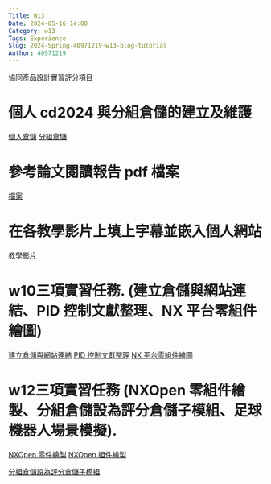 ```yaml
---
Title: W13 
Date: 2024-05-16 14:00
Category: w13 
Tags: Experience
Slug: 2024-Spring-40971219-w13-blog-tutorial
Author: 40971219
---
```


協同產品設計實習評分項目

<!-- PELICAN_END_SUMMARY -->

# 個人 cd2024 與分組倉儲的建立及維護

[個人倉儲](https://github.com/40971219/cd2024)
[分組倉儲](https://github.com/mdecd2024/2b-midbg6)

# 參考論文閱讀報告 pdf 檔案

[檔案](https://github.com/mdecd2024/2b-midbg6/releases/tag/v0.0.8)

# 在各教學影片上填上字幕並嵌入個人網站

[教學影片](https://40971219.github.io/cd2024/content/%E6%95%99%E5%AD%B8%E5%BD%B1%E7%89%87.html)

# w10三項實習任務. (建立倉儲與網站連結、PID 控制文獻整理、NX 平台零組件繪圖)

[建立倉儲與網站連結](https://40971219.github.io/cd2024/content/Brython.html)
[PID 控制文獻整理](https://40971219.github.io/cd2024/blog/2024-Spring-40971219-w10-blog-tutorial.html)
[NX 平台零組件繪圖](https://nfuedu-my.sharepoint.com/:f:/g/personal/40971219_nfu_edu_tw/Elb2dvg_XwpLm0UUru-c0VEBmBhAM4H9Qeyaz6Y0S51VyA)

# w12三項實習任務 (NXOpen 零組件繪製、分組倉儲設為評分倉儲子模組、足球機器人場景模擬).

[NXOpen 零件繪製](https://nfuedu-my.sharepoint.com/:u:/g/personal/40971219_nfu_edu_tw/Ee3TNaY4XexHlo6jqezmi98BggYRTRZcLjXDe9WmKKAqzQ)
[NXOpen 組件繪製](https://nfuedu-my.sharepoint.com/:u:/g/personal/40971219_nfu_edu_tw/EZ3ihoGp2pdLi8QfL_4KUFQBdHj1WidnM-CkrtuGK1WVTg)

[分組倉儲設為評分倉儲子模組](https://github.com/mdecd2024/2bstud-2bsite)